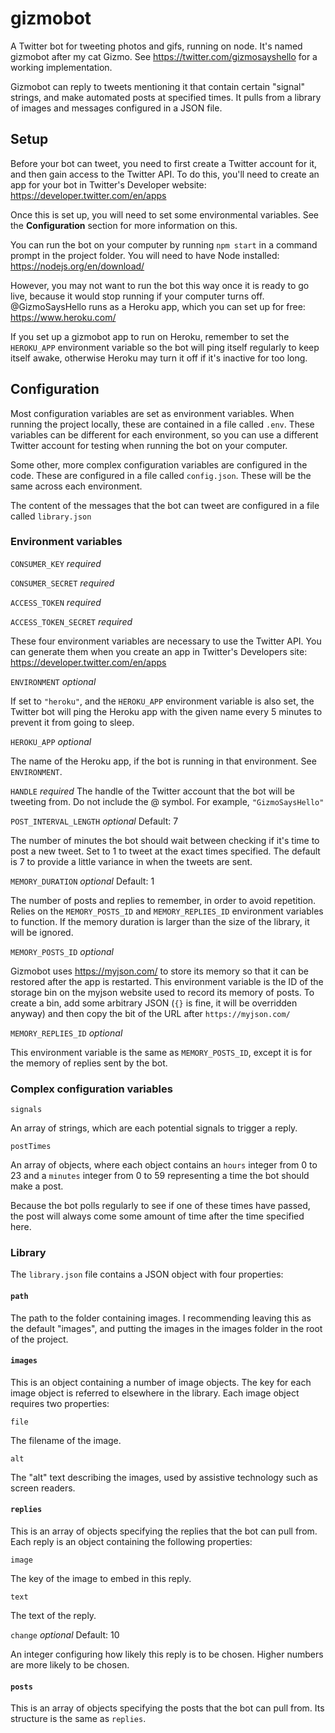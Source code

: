 # gizmobot
A Twitter bot for tweeting photos and gifs, running on node. It's named gizmobot after my cat Gizmo. See https://twitter.com/gizmosayshello for a working implementation.

Gizmobot can reply to tweets mentioning it that contain certain "signal" strings, and make automated posts at specified times. It pulls from a library of images and messages configured in a JSON file.

## Setup

Before your bot can tweet, you need to first create a Twitter account for it, and then gain access to the Twitter API. To do this, you'll need to create an app for your bot in Twitter's Developer website: https://developer.twitter.com/en/apps

Once this is set up, you will need to set some environmental variables. See the **Configuration** section for more information on this.

You can run the bot on your computer by running `npm start` in a command prompt in the project folder. You will need to have Node installed: https://nodejs.org/en/download/

However, you may not want to run the bot this way once it is ready to go live, because it would stop running if your computer turns off. @GizmoSaysHello runs as a Heroku app, which you can set up for free: https://www.heroku.com/

If you set up a gizmobot app to run on Heroku, remember to set the `HEROKU_APP` environment variable so the bot will ping itself regularly to keep itself awake, otherwise Heroku may turn it off if it's inactive for too long.

## Configuration

Most configuration variables are set as environment variables. When running the project locally, these are contained in a file called `.env`. These variables can be different for each environment, so you can use a different Twitter account for testing when running the bot on your computer.

Some other, more complex configuration variables are configured in the code. These are configured in a file called `config.json`. These will be the same across each environment.

The content of the messages that the bot can tweet are configured in a file called `library.json`

### Environment variables

`CONSUMER_KEY` *required*

`CONSUMER_SECRET` *required*

`ACCESS_TOKEN` *required*

`ACCESS_TOKEN_SECRET` *required*

These four environment variables are necessary to use the Twitter API. You can generate them when you create an app in Twitter's Developers site: https://developer.twitter.com/en/apps

`ENVIRONMENT` *optional*

If set to `"heroku"`, and the `HEROKU_APP` environment variable is also set, the Twitter bot will ping the Heroku app with the given name every 5 minutes to prevent it from going to sleep.

`HEROKU_APP` *optional*

The name of the Heroku app, if the bot is running in that environment. See `ENVIRONMENT`.

`HANDLE` *required*
The handle of the Twitter account that the bot will be tweeting from. Do not include the @ symbol. For example, `"GizmoSaysHello"`

`POST_INTERVAL_LENGTH` *optional* Default: 7

The number of minutes the bot should wait between checking if it's time to post a new tweet. Set to 1 to tweet at the exact times specified. The default is 7 to provide a little variance in when the tweets are sent.

`MEMORY_DURATION` *optional* Default: 1

The number of posts and replies to remember, in order to avoid repetition. Relies on the `MEMORY_POSTS_ID` and `MEMORY_REPLIES_ID` environment variables to function. If the memory duration is larger than the size of the library, it will be ignored.

`MEMORY_POSTS_ID` *optional*

Gizmobot uses https://myjson.com/ to store its memory so that it can be restored after the app is restarted. This environment variable is the ID of the storage bin on the myjson website used to record its memory of posts. To create a bin, add some arbitrary JSON (`{}` is fine, it will be overridden anyway) and then copy the bit of the URL after `https://myjson.com/`

`MEMORY_REPLIES_ID` *optional*

This environment variable is the same as `MEMORY_POSTS_ID`, except it is for the memory of replies sent by the bot.

### Complex configuration variables

`signals`

An array of strings, which are each potential signals to trigger a reply.

`postTimes`

An array of objects, where each object contains an `hours` integer from 0 to 23 and a `minutes` integer from 0 to 59 representing a time the bot should make a post.

Because the bot polls regularly to see if one of these times have passed, the post will always come some amount of time after the time specified here.

### Library

The `library.json` file contains a JSON object with four properties:

#### `path`

The path to the folder containing images. I recommending leaving this as the default "images", and putting the images in the images folder in the root of the project.

#### `images`

This is an object containing a number of image objects. The key for each image object is referred to elsewhere in the library. Each image object requires two properties:

`file`

The filename of the image.

`alt`

The "alt" text describing the images, used by assistive technology such as screen readers.

#### `replies`

This is an array of objects specifying the replies that the bot can pull from. Each reply is an object containing the following properties:

`image`

The key of the image to embed in this reply.

`text`

The text of the reply.

`change` *optional* Default: 10

An integer configuring how likely this reply is to be chosen. Higher numbers are more likely to be chosen.

#### `posts`

This is an array of objects specifying the posts that the bot can pull from. Its structure is the same as `replies`.
